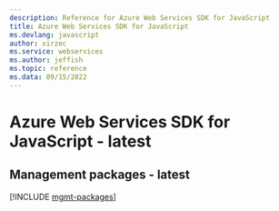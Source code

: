 ```yaml
---
description: Reference for Azure Web Services SDK for JavaScript
title: Azure Web Services SDK for JavaScript
ms.devlang: javascript
author: xirzec
ms.service: webservices
ms.author: jeffish
ms.topic: reference
ms.data: 09/15/2022
---
```

# Azure Web Services SDK for JavaScript - latest

## Management packages - latest
[!INCLUDE [mgmt-packages](web-services-mgmt-index.md)]